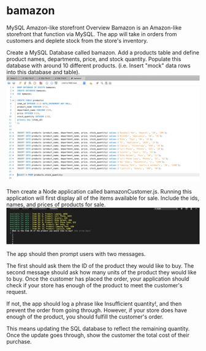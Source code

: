 # bamazon
 MySQL Amazon-like storefront
Overview
Bamazon is  an Amazon-like storefront that function via  MySQL. The app will take in orders from customers and deplete stock from the store's inventory.


Create a MySQL Database called bamazon. Add a  products table and define product names, departments, price, and stock quantity. Populate this database with around 10 different products. (i.e. Insert "mock" data rows into this database and table).
![database](./images/database.png)


Then create a Node application called bamazonCustomer.js. Running this application will first display all of the items available for sale. Include the ids, names, and prices of products for sale.
![item](./images/what_is_item_id.png )



The app should then prompt users with two messages.

The first should ask them the ID of the product they would like to buy.
The second message should ask how many units of the product they would like to buy.
Once the customer has placed the order, your application should check if your store has enough of the product to meet the customer's request.

If not, the app should log a phrase like Insufficient quantity!, and then prevent the order from going through.
However, if your store does have enough of the product, you should fulfill the customer's order.

This means updating the SQL database to reflect the remaining quantity.
Once the update goes through, show the customer the total cost of their purchase.